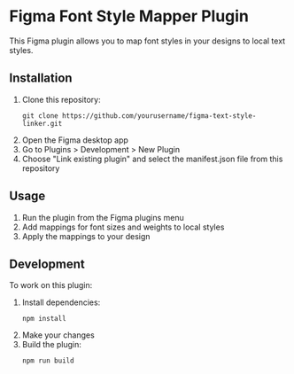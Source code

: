 # Figma Font Style Mapper Plugin

This Figma plugin allows you to map font styles in your designs to local text styles.

## Installation

1. Clone this repository:
   ```
   git clone https://github.com/yourusername/figma-text-style-linker.git
   ```
2. Open the Figma desktop app
3. Go to Plugins > Development > New Plugin
4. Choose "Link existing plugin" and select the manifest.json file from this repository

## Usage

1. Run the plugin from the Figma plugins menu
2. Add mappings for font sizes and weights to local styles
3. Apply the mappings to your design

## Development

To work on this plugin:

1. Install dependencies:
   ```
   npm install
   ```
2. Make your changes
3. Build the plugin:
   ```
   npm run build
   ```

